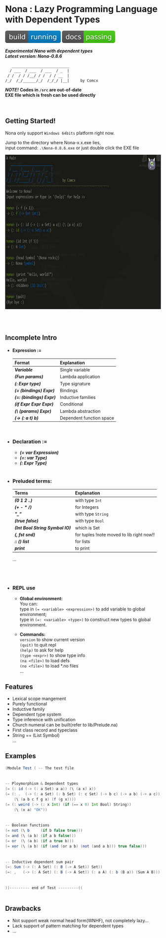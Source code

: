 # Nona : Lazy Programming Language with Dependent Types
![Build Status](https://github.com/Comcx/Nona/blob/master/icon/icon.svg)
![Documentation Status](https://github.com/Comcx/Nona/blob/master/icon/doc-passing.svg)  
  
***Experimental Nano with dependent types***  
***Latest version: Nona-0.8.6***  

```
   __________________________
  / ___  / ___  / ___  / _  |
 / /  / / /__/ / /  / / __  |
/_/  /_/______/_/  /_/_/ |__|     by Comcx

```

***NOTE!***
**Codes in `/src` are out-of-date**  
**EXE file which is fresh can be used directly**  
<br><br>

## Getting Started!

Nona only support `Windows 64bits` platform right now.  

Jump to the directory where Nona-x.x.exe lies,  
input command: `.\Nona-0.8.6.exe` or just double click the EXE file

<img width="740" height="500" src="https://github.com/Comcx/Nona/blob/master/repl-0.8.5.JPG"/>

<br><br>
## Incomplete Intro  

* #### Expression :=
  |Format                               | Explanation|
  |-------------------------------------|-------------|
  |***Variable***                       | Single variable|
  |***(Fun params)***                   | Lambda application|
  |***(: Expr type)***                  | Type signature|
  |***(= (bindings) Expr)***            | Bindings|
  |***(=: (bindings) Expr)***           | Inductive families|
  |***(if Expr Expr Expr)***            | Conditional|
  |***(\ (params) Expr)***              | Lambda abstraction|
  |***(-> (: a t) b)***                 | Dependent function space|
  <br>
  
* ### Declaration :=
  - ***(= var Expression)***  
  - ***(=: var Type)***
  - ***(: Expr Type)***
  <br>
 
* ### Preluded terms:
  |Terms                              |Explanation|
  |-----------------------------------|-----------|
  |***(0 1 2 ..)***                   |with type `Int`| 
  |***(+ - * /)***                    |for Integers|  
  |***"_"***                          |with type `String`|  
  |***(true false)***                 |with type `Bool`|  
  |***(Int Bool String Symbol IO)***  |which is Set|  
  |***(, fst snd)***                  |for tuples !note moved to lib right now!!|  
  |***:: () list***                   |for lists|
  |***print***                        |to print|
  ...  
<br><br><br>

* ### REPL use  
  
  - **Global environment:**  
    You can:  
      type in `(= <variable> <expression>)` to add variable to global environment;  
      type in `(=: <variable> <type>)` to construct new types to global environment.  
    
  - **Commands:**  
    `version` to show current version  
    `(quit)` to quit repl  
    `(help)` to ask for help  
    `(type <expr>)` to show type info  
    `(na <file>)` to load defs  
    `(no <file>)` to load *.no files  
    ...  
    
## Features  
   - Lexical scope mangement  
   - Purely functional  
   - Inductive family  
   - Dependent type system  
   - Type inference with unification  
   - Church numeral can be built(refer to lib/Prelude.na)  
   - First class record and typeclass  
   - String == (List Symbol)  
   ...  
   
     
## Examples

```scala
(Module Test ( -- The test file


-- Ploymorphism & Dependent types
(= (: id (-> (: a Set) a a)) (\ (a x) x))
(= (: .  (-> (: a Set) (: b Set) (: c Set) (-> b c) (-> a b) (-> a c))) 
    (\ (a b c f g x) (f (g x))))
(= (: weird (-> (: x Int) (if (== x 0) Int Bool) String))
    (\ (x a) "OK"))


-- Boolean functions
(= not (\ b     (if b false true)))
(= and (\ (a b) (if a b false)))
(= or  (\ (a b) (if a true b)))
(= xor (\ (a b) (if (and (or a b) (not (and a b))) true false)))


-- Inductive dependent sum pair
(=: Sum (-> (: A Set) (: B (-> A Set)) Set))
(=: ,   (-> (: A Set) (: B (-> A Set)) (: a A) (: b (B a)) (Sum A B)))


))--------- end of Test ---------((



```

## Drawbacks

* Not support weak normal head form(WNHF), not completely lazy...
* Lack support of pattern matching for dependent types
* ...








